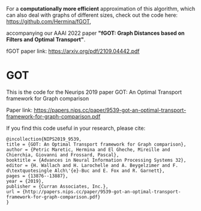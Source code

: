 For a **computationally more efficient** approximation of this algorithm, which can also deal with graphs of different sizes, check out the code here: https://github.com/Hermina/fGOT, 

accompanying our AAAI 2022 paper **"fGOT: Graph Distances based on Filters and Optimal Transport"**.

fGOT paper link: https://arxiv.org/pdf/2109.04442.pdf

# GOT

This is the code for the Neurips 2019 paper GOT: An Optimal Transport framework for Graph comparison


Paper link: https://papers.nips.cc/paper/9539-got-an-optimal-transport-framework-for-graph-comparison.pdf

If you find this code useful in your research, please cite:

    @incollection{NIPS2019_9539,
    title = {GOT: An Optimal Transport framework for Graph comparison},
    author = {Petric Maretic, Hermina and El Gheche, Mireille and Chierchia, Giovanni and Frossard, Pascal},
    booktitle = {Advances in Neural Information Processing Systems 32},
    editor = {H. Wallach and H. Larochelle and A. Beygelzimer and F. d\textquotesingle Alch\'{e}-Buc and E. Fox and R. Garnett},
    pages = {13876--13887},
    year = {2019},
    publisher = {Curran Associates, Inc.},
    url = {http://papers.nips.cc/paper/9539-got-an-optimal-transport-framework-for-graph-comparison.pdf}
    }
